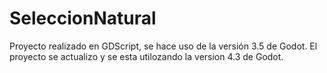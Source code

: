 # SeleccionNatural
Proyecto realizado en GDScript, se hace uso de la versión 3.5 de Godot.
El proyecto se actualizo y se esta utilozando la version 4.3 de Godot.
